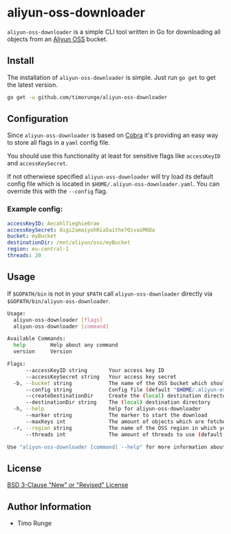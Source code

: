 # aliyun-oss-downloader

`aliyun-oss-downloader` is a simple CLI tool written in Go for downloading
all objects from an [Aliyun OSS](https://www.alibabacloud.com/product/oss)
bucket.

## Install

The installation of `aliyun-oss-downloader` is simple. Just run `go get`
to get the latest version.

```sh
go get -u github.com/timorunge/aliyun-oss-downloader
```

## Configuration

Since `aliyun-oss-downloader` is based on
[Cobra](https://github.com/spf13/cobra) it's providing an easy way to store all
flags in a `yaml` config file.

You should use this functionality at least for sensitive flags like
`accessKeyID` and `accessKeySecret`.

If not otherwiese specified `aliyun-oss-downloader` will try load its default
config file which is located in `$HOME/.aliyun-oss-downloader.yaml`. You can
override this with the `--config` flag.

### Example config:

```yaml
accessKeyID: Aecahl7ieghie6rae
accessKeySecret: Aigi2amaiyohRia5aithe7OivaiM6Da
bucket: myBucket
destinationDir: /mnt/aliyun/oss/myBucket
region: eu-central-1
threads: 20
```

## Usage

If `$GOPATH/bin` is not in your `$PATH` call `aliyun-oss-downloader`
directly via `$GOPATH/bin/aliyun-oss-downloader`.

```sh
Usage:
  aliyun-oss-downloader [flags]
  aliyun-oss-downloader [command]

Available Commands:
  help        Help about any command
  version     Version

Flags:
      --accessKeyID string       Your access key ID
      --accessKeySecret string   Your access key secret
  -b, --bucket string            The name of the OSS bucket which should be downloaded
      --config string            Config file (default "$HOME/.aliyun-oss-downloader.yaml")
      --createDestinationDir     Create the (local) destination directory if not existing
      --destinationDir string    The (local) destination directory
  -h, --help                     help for aliyun-oss-downloader
      --marker string            The marker to start the download
      --maxKeys int              The amount of objects which are fetched in a single request (default 250)
  -r, --region string            The name of the OSS region in which you have stored your bucket (default "eu-central-1")
      --threads int              The amount of threads to use (default 5)

Use "aliyun-oss-downloader [command] --help" for more information about a command.
```

## License

[BSD 3-Clause "New" or "Revised" License](LICENSE)

## Author Information

- Timo Runge
